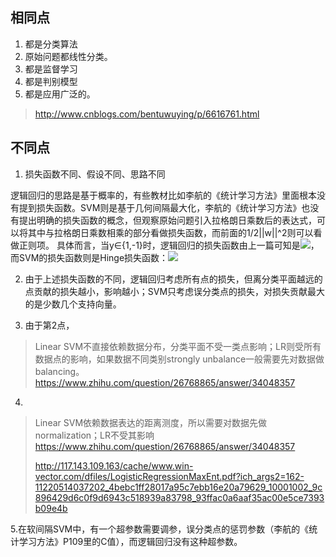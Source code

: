## 相同点
1. 都是分类算法
2. 原始问题都线性分类。
3. 都是监督学习
4. 都是判别模型
5. 都是应用广泛的。

>http://www.cnblogs.com/bentuwuying/p/6616761.html
## 不同点
1. 损失函数不同、假设不同、思路不同

逻辑回归的思路是基于概率的，有些教材比如李航的《统计学习方法》里面根本没有提到损失函数。SVM则是基于几何间隔最大化，李航的《统计学习方法》也没有提出明确的损失函数的概念，但观察原始问题引入拉格朗日乘数后的表达式，可以将其中与拉格朗日乘数相乘的部分看做损失函数，而前面的1/2||w||^2则可以看做正则项。
具体而言，当y∈{1,-1}时，逻辑回归的损失函数由上一篇可知是<img src="http://www.zhihu.com/equation?tex=log%281%2Bexp%28-y%3Cw%C2%B7x%3E%29%29" style="border:none;">，而SVM的损失函数则是Hinge损失函数：<img src="https://wikimedia.org/api/rest_v1/media/math/render/svg/56bbafa6e93ba741e6552b86f645f8ea9016e02d" style="border:none;">

2. 由于上述损失函数的不同，逻辑回归考虑所有点的损失，但离分类平面越远的点贡献的损失越小，影响越小；SVM只考虑误分类点的损失，对损失贡献最大的是少数几个支持向量。

3. 由于第2点，
>Linear SVM不直接依赖数据分布，分类平面不受一类点影响；LR则受所有数据点的影响，如果数据不同类别strongly unbalance一般需要先对数据做balancing。
>https://www.zhihu.com/question/26768865/answer/34048357

4. 
>Linear SVM依赖数据表达的距离测度，所以需要对数据先做normalization；LR不受其影响
>https://www.zhihu.com/question/26768865/answer/34048357
>
>http://117.143.109.163/cache/www.win-vector.com/dfiles/LogisticRegressionMaxEnt.pdf?ich_args2=162-11220514037202_4bebc1ff28017a95c7ebb16e20a79629_10001002_9c896429d6c0f9d6943c518939a83798_93ffac0a6aaf35ac00e5ce7393b09e4b

5.在软间隔SVM中，有一个超参数需要调参，误分类点的惩罚参数（李航的《统计学习方法》P109里的C值），而逻辑回归没有这种超参数。
